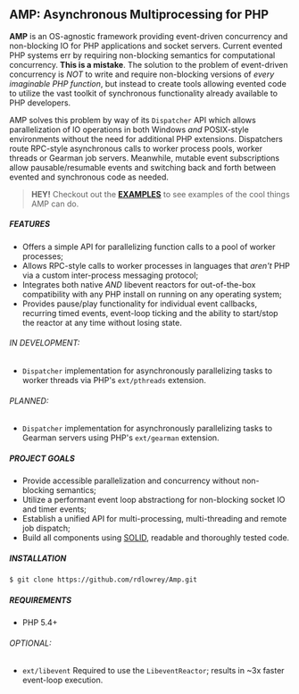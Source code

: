 ## AMP: Asynchronous Multiprocessing for PHP

**AMP** is an OS-agnostic framework providing event-driven concurrency and non-blocking IO for PHP 
applications and socket servers. Current evented PHP systems err by requiring non-blocking semantics
for computational concurrency. **This is a mistake**. The solution to the problem of event-driven
concurrency is *NOT* to write and require non-blocking versions of *every imaginable PHP function*,
but instead to create tools allowing evented code to utilize the vast toolkit of synchronous 
functionality already available to PHP developers.

AMP solves this problem by way of its `Dispatcher` API which allows parallelization of IO operations
in both Windows *and* POSIX-style environments without the need for additional PHP extensions.
Dispatchers route RPC-style asynchronous calls to worker process pools, worker threads or Gearman
job servers. Meanwhile, mutable event subscriptions allow pausable/resumable events and switching 
back and forth between evented and synchronous code as needed.

> **HEY!** Checkout out the [**EXAMPLES**](https://github.com/rdlowrey/Amp/tree/master/examples)
> to see examples of the cool things AMP can do.

##### FEATURES

 - Offers a simple API for parallelizing function calls to a pool of worker processes;
 - Allows RPC-style calls to worker processes in languages that *aren't* PHP via a custom
   inter-process messaging protocol;
 - Integrates both native *AND* libevent reactors for out-of-the-box compatibility with any PHP
   install on running on any operating system;
 - Provides pause/play functionality for individual event callbacks, recurring timed events,
   event-loop ticking and the ability to start/stop the reactor at any time without losing state.

###### IN DEVELOPMENT:

 - `Dispatcher` implementation for asynchronously parallelizing tasks to worker threads via PHP's
   `ext/pthreads` extension.

###### PLANNED:

 - `Dispatcher` implementation for asynchronously parallelizing tasks to Gearman servers using PHP's
   `ext/gearman` extension.

##### PROJECT GOALS

* Provide accessible parallelization and concurrency without non-blocking semantics;
* Utilize a performant event loop abstractiong for non-blocking socket IO and timer events;
* Establish a unified API for multi-processing, multi-threading and remote job dispatch;
* Build all components using [SOLID][solid], readable and thoroughly tested code.

##### INSTALLATION

```bash
$ git clone https://github.com/rdlowrey/Amp.git
```

##### REQUIREMENTS

* PHP 5.4+

###### OPTIONAL:

* `ext/libevent` Required to use the `LibeventReactor`; results in ~3x faster event-loop execution.


[solid]: http://en.wikipedia.org/wiki/SOLID_(object-oriented_design) "S.O.L.I.D."
